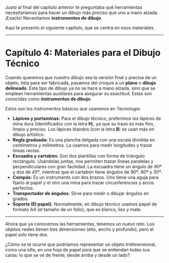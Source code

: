 Justo al final del capítulo anterior te preguntaba qué herramientas necesitaríamos para hacer un dibujo más preciso que uno a mano alzada. ¡Exacto! Necesitamos **instrumentos de dibujo**.

Aquí te presento el siguiente capítulo, que se centra en esos materiales.

***

# Capítulo 4: **Materiales para el Dibujo Técnico**

Cuando queremos que nuestro dibujo sea la versión final y precisa de un objeto, lista para ser fabricada, pasamos del croquis a un **plano** o **dibujo delineado**. Este tipo de dibujo ya no se hace a mano alzada, sino que se emplean herramientas auxiliares para asegurar su exactitud. Estas son conocidas como **instrumentos de dibujo**.

Estos son los instrumentos básicos que usaremos en Tecnología:

*   **Lápices y portaminas:** Para el dibujo técnico, preferimos los lápices de mina dura (identificados con la letra **H**), ya que su trazo es más fino, limpio y preciso. Los lápices blandos (con la letra **B**) se usan más en dibujo artístico.
*   **Regla graduada:** Es una plancha delgada con una escala dividida en centímetros y milímetros. La usamos para medir longitudes y trazar líneas rectas.
*   **Escuadra y cartabón:** Son dos plantillas con forma de triángulo rectángulo. Usándolas juntas, nos permiten trazar líneas paralelas y perpendiculares con gran facilidad. La escuadra tiene un ángulo de 90º y dos de 45º, mientras que el cartabón tiene ángulos de 90º, 60º y 30º.
*   **Compás:** Es un instrumento con dos brazos. Uno tiene una aguja para fijarlo al papel y el otro una mina para trazar circunferencias y arcos perfectos.
*   **Transportador de ángulos:** Sirve para medir o dibujar ángulos en grados.
*   **Soporte (El papel):** Normalmente, en dibujo técnico usamos papel de formato A4 (el tamaño de un folio), que es blanco, liso y mate.

***

Ahora que ya conocemos las herramientas, tenemos un nuevo reto. Los objetos reales tienen tres dimensiones (alto, ancho y profundo), pero el papel solo tiene dos.

¿Cómo se te ocurre que podríamos representar un objeto tridimensional, como una silla, en una hoja de papel para que se entiendan todas sus caras: lo que se ve de frente, desde arriba y desde un lado?